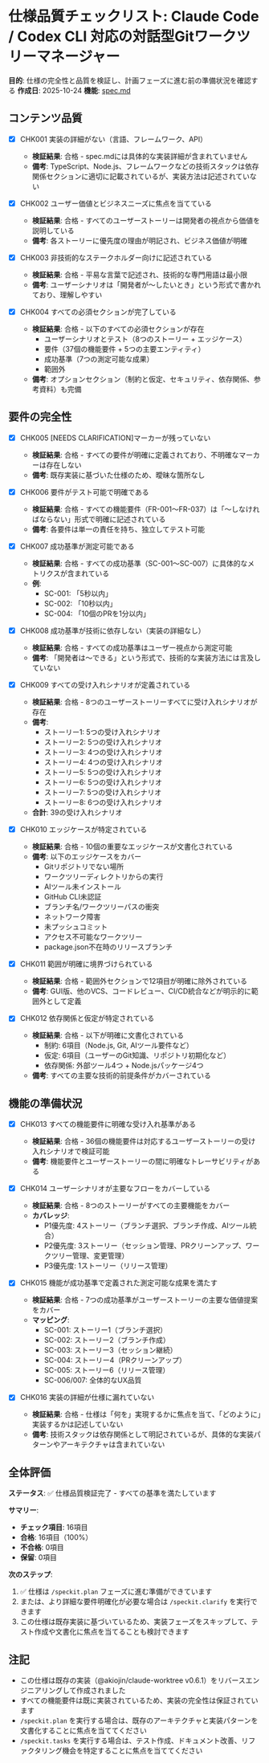 # 仕様品質チェックリスト: Claude Code / Codex CLI 対応の対話型Gitワークツリーマネージャー

**目的**: 仕様の完全性と品質を検証し、計画フェーズに進む前の準備状況を確認する
**作成日**: 2025-10-24
**機能**: [spec.md](../spec.md)

## コンテンツ品質

- [x] CHK001 実装の詳細がない（言語、フレームワーク、API）
  - **検証結果**: 合格 - spec.mdには具体的な実装詳細が含まれていません
  - **備考**: TypeScript、Node.js、フレームワークなどの技術スタックは依存関係セクションに適切に記載されているが、実装方法は記述されていない

- [x] CHK002 ユーザー価値とビジネスニーズに焦点を当てている
  - **検証結果**: 合格 - すべてのユーザーストーリーは開発者の視点から価値を説明している
  - **備考**: 各ストーリーに優先度の理由が明記され、ビジネス価値が明確

- [x] CHK003 非技術的なステークホルダー向けに記述されている
  - **検証結果**: 合格 - 平易な言葉で記述され、技術的な専門用語は最小限
  - **備考**: ユーザーシナリオは「開発者が〜したいとき」という形式で書かれており、理解しやすい

- [x] CHK004 すべての必須セクションが完了している
  - **検証結果**: 合格 - 以下のすべての必須セクションが存在
    - ユーザーシナリオとテスト（8つのストーリー + エッジケース）
    - 要件（37個の機能要件 + 5つの主要エンティティ）
    - 成功基準（7つの測定可能な成果）
    - 範囲外
  - **備考**: オプションセクション（制約と仮定、セキュリティ、依存関係、参考資料）も完備

## 要件の完全性

- [x] CHK005 [NEEDS CLARIFICATION]マーカーが残っていない
  - **検証結果**: 合格 - すべての要件が明確に定義されており、不明確なマーカーは存在しない
  - **備考**: 既存実装に基づいた仕様のため、曖昧な箇所なし

- [x] CHK006 要件がテスト可能で明確である
  - **検証結果**: 合格 - すべての機能要件（FR-001〜FR-037）は「〜しなければならない」形式で明確に記述されている
  - **備考**: 各要件は単一の責任を持ち、独立してテスト可能

- [x] CHK007 成功基準が測定可能である
  - **検証結果**: 合格 - すべての成功基準（SC-001〜SC-007）に具体的なメトリクスが含まれている
  - **例**:
    - SC-001: 「5秒以内」
    - SC-002: 「10秒以内」
    - SC-004: 「10個のPRを1分以内」

- [x] CHK008 成功基準が技術に依存しない（実装の詳細なし）
  - **検証結果**: 合格 - すべての成功基準はユーザー視点から測定可能
  - **備考**: 「開発者は〜できる」という形式で、技術的な実装方法には言及していない

- [x] CHK009 すべての受け入れシナリオが定義されている
  - **検証結果**: 合格 - 8つのユーザーストーリーすべてに受け入れシナリオが存在
  - **備考**:
    - ストーリー1: 5つの受け入れシナリオ
    - ストーリー2: 5つの受け入れシナリオ
    - ストーリー3: 4つの受け入れシナリオ
    - ストーリー4: 4つの受け入れシナリオ
    - ストーリー5: 5つの受け入れシナリオ
    - ストーリー6: 5つの受け入れシナリオ
    - ストーリー7: 5つの受け入れシナリオ
    - ストーリー8: 6つの受け入れシナリオ
  - **合計**: 39の受け入れシナリオ

- [x] CHK010 エッジケースが特定されている
  - **検証結果**: 合格 - 10個の重要なエッジケースが文書化されている
  - **備考**: 以下のエッジケースをカバー
    - Gitリポジトリでない場所
    - ワークツリーディレクトリからの実行
    - AIツール未インストール
    - GitHub CLI未認証
    - ブランチ名/ワークツリーパスの衝突
    - ネットワーク障害
    - 未プッシュコミット
    - アクセス不可能なワークツリー
    - package.json不在時のリリースブランチ

- [x] CHK011 範囲が明確に境界づけられている
  - **検証結果**: 合格 - 範囲外セクションで12項目が明確に除外されている
  - **備考**: GUI版、他のVCS、コードレビュー、CI/CD統合などが明示的に範囲外として定義

- [x] CHK012 依存関係と仮定が特定されている
  - **検証結果**: 合格 - 以下が明確に文書化されている
    - 制約: 6項目（Node.js, Git, AIツール要件など）
    - 仮定: 6項目（ユーザーのGit知識、リポジトリ初期化など）
    - 依存関係: 外部ツール4つ + Node.jsパッケージ4つ
  - **備考**: すべての主要な技術的前提条件がカバーされている

## 機能の準備状況

- [x] CHK013 すべての機能要件に明確な受け入れ基準がある
  - **検証結果**: 合格 - 36個の機能要件は対応するユーザーストーリーの受け入れシナリオで検証可能
  - **備考**: 機能要件とユーザーストーリーの間に明確なトレーサビリティがある

- [x] CHK014 ユーザーシナリオが主要なフローをカバーしている
  - **検証結果**: 合格 - 8つのストーリーがすべての主要機能をカバー
  - **カバレッジ**:
    - P1優先度: 4ストーリー（ブランチ選択、ブランチ作成、AIツール統合）
    - P2優先度: 3ストーリー（セッション管理、PRクリーンアップ、ワークツリー管理、変更管理）
    - P3優先度: 1ストーリー（リリース管理）

- [x] CHK015 機能が成功基準で定義された測定可能な成果を満たす
  - **検証結果**: 合格 - 7つの成功基準がユーザーストーリーの主要な価値提案をカバー
  - **マッピング**:
    - SC-001: ストーリー1（ブランチ選択）
    - SC-002: ストーリー2（ブランチ作成）
    - SC-003: ストーリー3（セッション継続）
    - SC-004: ストーリー4（PRクリーンアップ）
    - SC-005: ストーリー6（リリース管理）
    - SC-006/007: 全体的なUX品質

- [x] CHK016 実装の詳細が仕様に漏れていない
  - **検証結果**: 合格 - 仕様は「何を」実現するかに焦点を当て、「どのように」実装するかは記述していない
  - **備考**: 技術スタックは依存関係として明記されているが、具体的な実装パターンやアーキテクチャは含まれていない

## 全体評価

**ステータス**: ✅ 仕様品質検証完了 - すべての基準を満たしています

**サマリー**:
- **チェック項目**: 16項目
- **合格**: 16項目（100%）
- **不合格**: 0項目
- **保留**: 0項目

**次のステップ**:
1. ✅ 仕様は `/speckit.plan` フェーズに進む準備ができています
2. または、より詳細な要件明確化が必要な場合は `/speckit.clarify` を実行できます
3. この仕様は既存実装に基づいているため、実装フェーズをスキップして、テスト作成や文書化に焦点を当てることも検討できます

## 注記

- この仕様は既存の実装（@akiojin/claude-worktree v0.6.1）をリバースエンジニアリングして作成されました
- すべての機能要件は既に実装されているため、実装の完全性は保証されています
- `/speckit.plan` を実行する場合は、既存のアーキテクチャと実装パターンを文書化することに焦点を当ててください
- `/speckit.tasks` を実行する場合は、テスト作成、ドキュメント改善、リファクタリング機会を特定することに焦点を当ててください
